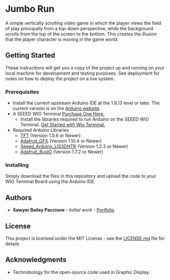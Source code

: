 # Jumbo Run

A simple vertically scrolling video game in which the player views the field of play principally from a top-down perspective, while the background scrolls from the top of the screen to the bottom. This creates the illusion that the player character is moving in the game world.

## Getting Started

These instructions will get you a copy of the project up and running on your local machine for development and testing purposes. See deployment for notes on how to deploy the project on a live system.

### Prerequisites


- Install the current upstream Arduino IDE at the 1.8.13 level or later. The current version is on the [Arduino website](https://www.arduino.cc/en/main/software).
- A SEEED WIO Terminal [Purchase One Here.](https://www.seeedstudio.com/Wio-Terminal-p-4509.html)
  - Install the libraries required to run Arduino on the SEEED WIO Terminal. [Get Started with Wio Terminal.](https://wiki.seeedstudio.com/Wio-Terminal-Getting-Started/)
- Required Arduino Libraries
  - [TFT](https://www.arduino.cc/en/Reference/TFTLibrary) (Version 1.0.6 or Newer)
  - [Adafruit_GFX](https://github.com/adafruit/Adafruit-GFX-Library) (Version 1.10.4 or Newer)
  - [Seeed_Arduino_LIS3DHTR](https://github.com/Seeed-Studio/Seeed_Arduino_LIS3DHTR) (Version 1.2.3 or Newer)
  - [Adafruit_BusIO](https://github.com/adafruit/Adafruit_BusIO) (Version 1.7.2 or Newer)

### Installing

Simply download the files in this repository and upload the code to your WIO Terminal Board using the Arduino IDE.

## Authors

- **Sawyer Bailey Paccione** - *Initial work* - [Portfolio](http://sawyerbaileypaccione.tech/)

## License

This project is licensed under the MIT License - see the [LICENSE.md](LICENSE.md) file for details

## Acknowledgments

- Technobology for the open-source code used in     Graphic Display.
